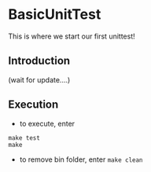 # BasicUnitTest
This is where we start our first unittest!

## Introduction
(wait for update....)

## Execution
- to execute, enter
```
make test
make
```
- to remove bin folder, enter
`make clean`